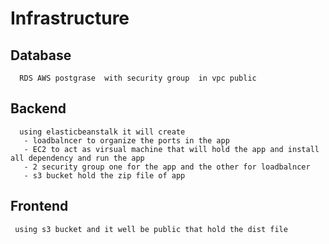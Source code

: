 # Infrastructure 

 ## Database
      RDS AWS postgrase  with security group  in vpc public 

 ## Backend
      using elasticbeanstalk it will create 
       - loadbalncer to organize the ports in the app
       - EC2 to act as virsual machine that will hold the app and install all dependency and run the app
       - 2 security group one for the app and the other for loadbalncer
       - s3 bucket hold the zip file of app  
 

## Frontend 
     using s3 bucket and it well be public that hold the dist file 
 